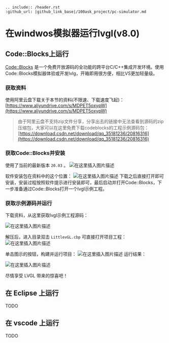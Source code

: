 ```eval_rst
.. include:: /header.rst 
:github_url: |github_link_base|/100ask_project/pc-simulator.md
```

# 在windwos模拟器运行lvgl(v8.0)
## Code::Blocks上运行
[Code::Blocks](https://www.codeblocks.org/) 是一个免费开放源码的全功能的跨平台C/C++集成开发环境。使用 Code::Blocks模拟器体验或开发lvlg，开箱即用很方便，相比VS更加轻量级。
### 获取资料
使用阿里云盘下载关于本节的资料(不限速、下载速度飞起)：[https://www.aliyundrive.com/s/MDPET5oxypW](https://www.aliyundrive.com/s/MDPET5oxypW)


> 由于阿里云盘不支持zip文件分享，分享出去的链接中无法查看到源码的zip压缩包，大家可以在这里免费下载codeblocks的工程示例源码包：[https://download.csdn.net/download/qq_35181236/20816316](https://download.csdn.net/download/qq_35181236/20816316)

### 获取Code::Blocks并安装
使用了当前的最新版本 `20.03` 。
![在这里插入图片描述](https://img-blog.csdnimg.cn/a9f2b83a69814c11840e668e921049cb.png?x-oss-process=image/watermark,type_ZmFuZ3poZW5naGVpdGk,shadow_10,text_aHR0cHM6Ly9ibG9nLmNzZG4ubmV0L3FxXzM1MTgxMjM2,size_16,color_FFFFFF,t_70)

软件安装包在资料中的这个位置：
![在这里插入图片描述](https://img-blog.csdnimg.cn/ecf0eb213ed14d61948f45eff78c2e7d.png?x-oss-process=image/watermark,type_ZmFuZ3poZW5naGVpdGk,shadow_10,text_aHR0cHM6Ly9ibG9nLmNzZG4ubmV0L3FxXzM1MTgxMjM2,size_16,color_FFFFFF,t_70)
下载之后直接打开即可安装，安装过程按照软件提示进行安装即可，最后启动并打开Code::Blocks，下一步准备通过Code::Blocks打开一个lvgl示例工程。

### 获取示例源码并运行
下载资料，从这里获取lvgl示例工程源码：

![在这里插入图片描述](https://img-blog.csdnimg.cn/edaa8d50c296434f8cf34ada1a35fb3f.png?x-oss-process=image/watermark,type_ZmFuZ3poZW5naGVpdGk,shadow_10,text_aHR0cHM6Ly9ibG9nLmNzZG4ubmV0L3FxXzM1MTgxMjM2,size_16,color_FFFFFF,t_70)


解压后，进入目录双击 `LittlevGL.cbp` 可直接打开项目工程：
![在这里插入图片描述](https://img-blog.csdnimg.cn/35e93c5618424d1096c6966f522bf1d8.png?x-oss-process=image/watermark,type_ZmFuZ3poZW5naGVpdGk,shadow_10,text_aHR0cHM6Ly9ibG9nLmNzZG4ubmV0L3FxXzM1MTgxMjM2,size_16,color_FFFFFF,t_70)

单击图示的按钮，构建并运行项目：
![在这里插入图片描述](https://img-blog.csdnimg.cn/143b48e056414aafa4607ab306269f9c.png?x-oss-process=image/watermark,type_ZmFuZ3poZW5naGVpdGk,shadow_10,text_aHR0cHM6Ly9ibG9nLmNzZG4ubmV0L3FxXzM1MTgxMjM2,size_16,color_FFFFFF,t_70)
运行结果：

![在这里插入图片描述](https://img-blog.csdnimg.cn/6f05c681c93741809cdb4e79c4f28fce.png?x-oss-process=image/watermark,type_ZmFuZ3poZW5naGVpdGk,shadow_10,text_aHR0cHM6Ly9ibG9nLmNzZG4ubmV0L3FxXzM1MTgxMjM2,size_16,color_FFFFFF,t_70)

尽情享受 LVGL 带来的惊喜吧！


## 在 Eclipse 上运行
TODO

## 在 vscode 上运行
TODO


